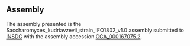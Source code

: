 

Assembly
--------

The assembly presented is the
Saccharomyces\_kudriavzevii\_strain\_IFO1802\_v1.0 assembly submitted to
[INSDC](http://www.insdc.org) with the assembly accession
[GCA\_000167075.2](http://www.ebi.ac.uk/ena/data/view/GCA_000167075.2).
